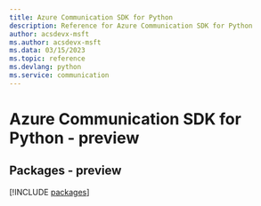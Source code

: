 ```yaml
---
title: Azure Communication SDK for Python
description: Reference for Azure Communication SDK for Python
author: acsdevx-msft
ms.author: acsdevx-msft
ms.data: 03/15/2023
ms.topic: reference
ms.devlang: python
ms.service: communication
---
```

# Azure Communication SDK for Python - preview
## Packages - preview
[!INCLUDE [packages](communication-index.md)]